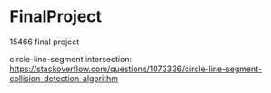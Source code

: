 # FinalProject
15466 final project

circle-line-segment intersection: https://stackoverflow.com/questions/1073336/circle-line-segment-collision-detection-algorithm

